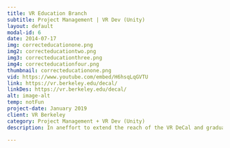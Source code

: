 ```yaml
---
title: VR Education Branch
subtitle: Project Management | VR Dev (Unity)
layout: default
modal-id: 6
date: 2014-07-17
img: correcteducationone.png
img2: correcteducationtwo.png
img3: correcteducationthree.png
img4: correcteducationfour.png
thumbnail: correcteducationone.png
vid: https://www.youtube.com/embed/H6hsqLqGVTU
link: https://vr.berkeley.edu/decal/
linkDes: https://vr.berkeley.edu/decal/
alt: image-alt
temp: notFun
project-date: January 2019
client: VR Berkeley
category: Project Management + VR Dev (Unity)
description: In aneffort to extend the reach of the VR DeCal and graduate student VR Development course I had taught the previous two semesters, I petitioned to make the VR Education Branch, a branch in VR@Berkeley that hosts all education-purposed teams. As the first branch in VR@Berkeley, we have fostered a large community of people and teams devoted to spreading our passion for VR. Our current teams under the education branch include&#58; "DeCal Team" (5 people), "Workshops Team" (4 People), "Modules Team" (4 People), "VR Textbook Team" (4 people), "Research Team" (4 People). I actively lead meetings between these teams to facilitate resources between VR@Berkeley and these VR Education Branch teams as the VR Education Branch Lead. As VR Education Branch Lead, I am also one of four executives making decisions for VR@Berkeley, the nation's largest undergraduate VR club with around 150 active club members.

---
```

